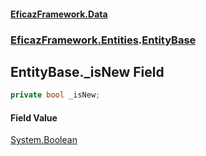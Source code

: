 #### [EficazFramework.Data](EficazFrameworkData.md 'EficazFramework Data')
### [EficazFramework.Entities](EficazFrameworkData.md#EficazFramework.Entities 'EficazFramework.Entities').[EntityBase](EficazFramework.Entities/EntityBase.md 'EficazFramework.Entities.EntityBase')

## EntityBase._isNew Field

```csharp
private bool _isNew;
```

#### Field Value
[System.Boolean](https://docs.microsoft.com/en-us/dotnet/api/System.Boolean 'System.Boolean')
